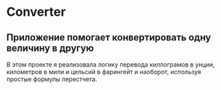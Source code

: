 # Converter
## Приложение помогает конвертировать одну величину в другую

В этом проекте я реализовала логику перевода киллограмов в унции, километров в мили и цельсий в фарингейт и наоборот, используя простые формулы перестчета.
